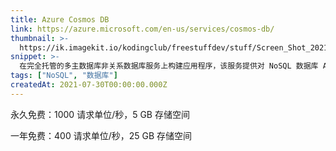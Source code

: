 ```yaml
---
title: Azure Cosmos DB
link: https://azure.microsoft.com/en-us/services/cosmos-db/
thumbnail: >-
  https://ik.imagekit.io/kodingclub/freestuffdev/stuff/Screen_Shot_2021-07-28_at_8.26.33_AM_HZ5Lb_X4K.png?updatedAt=1627432029483
snippet: >-
  在完全托管的多主数据库非关系数据库服务上构建应用程序，该服务提供对 NoSQL 数据库 API 的支持。
tags: ["NoSQL", "数据库"]
createdAt: 2021-07-30T00:00:00.000Z
---
```

永久免费：1000 请求单位/秒，5 GB 存储空间

一年免费：400 请求单位/秒，25 GB 存储空间